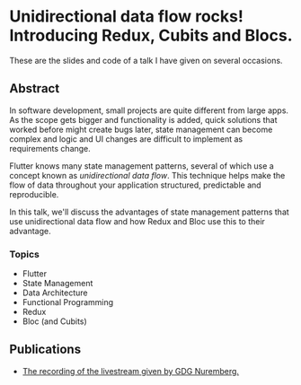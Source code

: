 <h1>
  Unidirectional data flow rocks!<br/>
  Introducing Redux, Cubits and Blocs.
</h1>

These are the slides and code of a talk I have given on several occasions.

## Abstract

In software development, small projects are quite different from large apps. As the scope gets bigger and functionality is added, quick solutions that worked before might create bugs later, state management can become complex and logic and UI changes are difficult to implement as requirements change.

Flutter knows many state management patterns, several of which use a concept known as _unidirectional data flow_. This technique helps make the flow of data throughout your application structured, predictable and reproducible.

In this talk, we'll discuss the advantages of state management patterns that use unidirectional data flow and how Redux and Bloc use this to their advantage.

### Topics

- Flutter
- State Management
- Data Architecture
- Functional Programming
- Redux
- Bloc (and Cubits)

## Publications

- [The recording of the livestream given by GDG Nuremberg.](https://youtu.be/5aTWZPuDzu8)
